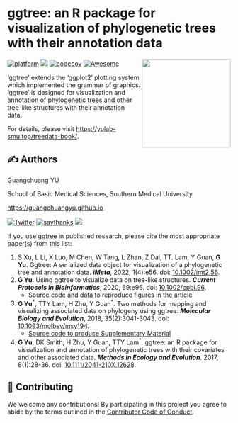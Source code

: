 <!-- README.md is generated from README.Rmd. Please edit that file -->

# ggtree: an R package for visualization of phylogenetic trees with their annotation data

<a href="https://yulab-smu.github.io/treedata-book/"><img src="https://raw.githubusercontent.com/Bioconductor/BiocStickers/master/ggtree/ggtree.png" height="200" align="right" /></a>

[![platform](http://www.bioconductor.org/shields/availability/devel/ggtree.svg)](https://www.bioconductor.org/packages/devel/bioc/html/ggtree.html#archives)
[![](https://img.shields.io/badge/release%20version-3.4.2-green.svg)](https://www.bioconductor.org/packages/ggtree)
[![codecov](https://codecov.io/gh/GuangchuangYu/ggtree/branch/master/graph/badge.svg)](https://codecov.io/gh/GuangchuangYu/ggtree)
[![Awesome](https://cdn.rawgit.com/sindresorhus/awesome/d7305f38d29fed78fa85652e3a63e154dd8e8829/media/badge.svg)](https://awesome-r.com/#awesome-r-graphic-displays)

<!--
[![Project Status: Active - The project has reached a stable, usable state and is being actively developed.](http://www.repostatus.org/badges/latest/active.svg)](http://www.repostatus.org/#active)
[![Bioc](http://www.bioconductor.org/shields/years-in-bioc/ggtree.svg)](https://www.bioconductor.org/packages/devel/bioc/html/ggtree.html#since)
[![Last-changedate](https://img.shields.io/badge/last%20change-2022--09--27-green.svg)](https://github.com/GuangchuangYu/ggtree/commits/master)

` r badge_devel("guangchuangyu/ggtree", "green")`
` r badge_bioc_download("ggtree", "total", "blue")`
` r badge_bioc_download("ggtree", "month", "blue")`
` r badge_bioc_download_rank("ggtree")`
-->

‘ggtree’ extends the ‘ggplot2’ plotting system which implemented the
grammar of graphics. ‘ggtree’ is designed for visualization and
annotation of phylogenetic trees and other tree-like structures with
their annotation data.

For details, please visit <https://yulab-smu.top/treedata-book/>.

## :writing_hand: Authors

Guangchuang YU

School of Basic Medical Sciences, Southern Medical University

<https://guangchuangyu.github.io>

[![Twitter](https://img.shields.io/twitter/url/http/shields.io.svg?style=social&logo=twitter)](https://twitter.com/intent/tweet?hashtags=ggtree&url=http://onlinelibrary.wiley.com/doi/10.1111/2041-210X.12628/abstract&screen_name=guangchuangyu)
[![saythanks](https://img.shields.io/badge/say-thanks-ff69b4.svg)](https://saythanks.io/to/GuangchuangYu)
[![](https://img.shields.io/badge/follow%20me%20on-WeChat-green.svg)](https://guangchuangyu.github.io/blog_images/biobabble.jpg)

If you use [ggtree](http://bioconductor.org/packages/ggtree) in
published research, please cite the most appropriate paper(s) from this
list:

1.  S Xu, L Li, X Luo, M Chen, W Tang, L Zhan, Z Dai, TT. Lam, Y Guan,
    **G Yu**. Ggtree: A serialized data object for visualization of a
    phylogenetic tree and annotation data. ***iMeta***, 2022, 1(4):e56.
    doi: [10.1002/imt2.56](https://doi.org/10.1002/imt2.56).
2.  **G Yu**. Using ggtree to visualize data on tree-like structures.
    ***Current Protocols in Bioinformatics***, 2020, 69:e96. doi:
    [10.1002/cpbi.96](https://doi.org/10.1002/cpbi.96).
    -   [Source code and data to reproduce figures in the
        article](https://github.com/GuangchuangYu/ggtree-current-protocols)
3.  **G Yu**<sup>\*</sup>, TTY Lam, H Zhu, Y Guan<sup>\*</sup>. Two
    methods for mapping and visualizing associated data on phylogeny
    using ggtree. ***Molecular Biology and Evolution***, 2018,
    35(2):3041-3043. doi:
    [10.1093/molbev/msy194](https://doi.org/10.1093/molbev/msy194).
    -   [Source code to produce Supplementary
        Material](https://github.com/GuangchuangYu/plotting_tree_with_data)
4.  **G Yu**, DK Smith, H Zhu, Y Guan, TTY Lam<sup>\*</sup>. ggtree: an
    R package for visualization and annotation of phylogenetic trees
    with their covariates and other associated data. ***Methods in
    Ecology and Evolution***. 2017, 8(1):28-36. doi:
    [10.1111/2041-210X.12628](https://doi.org/10.1111/2041-210X.12628).

## :sparkling_heart: Contributing

We welcome any contributions! By participating in this project you agree
to abide by the terms outlined in the [Contributor Code of
Conduct](CONDUCT.md).
